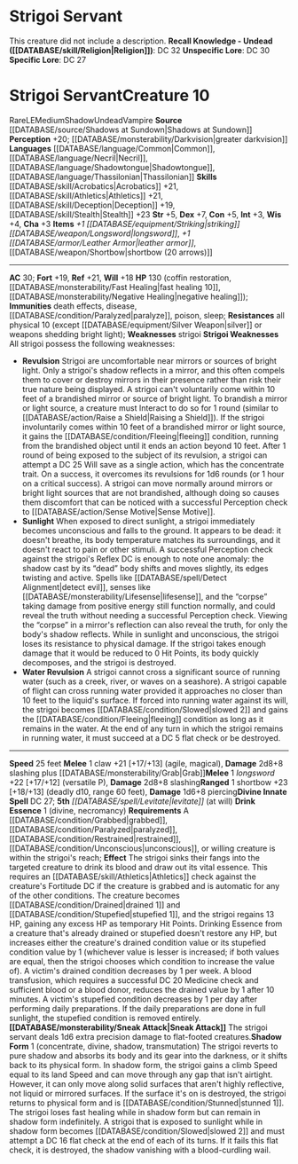 ﻿---
ac: '30'
alignment: LE
charisma: '+3'
constitution: '+5'
creature_ability:
- Drink Essence
- Revulsion
- Shadow Form
- Sneak Attack
- Strigoi Weaknesses
- Sunlight
- Water
- Revulsion
dexterity: '+7'
fortitude: '+19'
hp: 130 (coffin restoration, fast healing 10 , negative healing )
id: '1955'
immunity:
- '[[DATABASE/trait/Death|death]] effects'
- '[[DATABASE/trait/Disease|disease]]'
- '[[DATABASE/condition/Paralyzed|paralyze]]'
- '[[DATABASE/trait/Poison|poison]]'
- '[[DATABASE/trait/Sleep|sleep]]'
intelligence: '+3'
land_speed: '25'
language:
- '[[DATABASE/language/Common|Common]]'
- '[[DATABASE/language/Necril|Necril]]'
- '[[DATABASE/language/Shadowtongue|Shadowtongue]]'
- '[[DATABASE/language/Thassilonian|Thassilonian]]'
level: '10'
max_speed: '25'
name: Strigoi Servant
perception: '+20'
rarity: Rare
reflex: '+21'
resistance:
- all physical 10 (except [[DATABASE/equipment/Silver Weapon|silver]] or weapons sheddingbright
  light)
sense:
- '[[DATABASE/monsterability/Darkvision|greater darkvision]]'
size: Medium
skill:
- '[[DATABASE/skill/Acrobatics|Acrobatics]] +21'
- '[[DATABASE/skill/Athletics|Athletics]] +21'
- '[[DATABASE/skill/Deception|Deception]] +19'
- '[[DATABASE/skill/Stealth|Stealth]] +23'
source: '[[DATABASE/source/Shadows at Sundown|Shadows at Sundown]]'
speed:
- 25 feet
spell:
- '[[DATABASE/spell/Levitate|Levitate]]'
strength: '+5'
strength_req: '5'
strongest_save:
- Reflex
trait:
- '[[DATABASE/trait/Rare|Rare]]'
- '[[DATABASE/trait/Shadow|Shadow]]'
- '[[DATABASE/trait/Undead|Undead]]'
- '[[DATABASE/trait/Vampire|Vampire]]'
type: Creature
vision: Greater darkvision
weakest_save:
- Will
weakness:
- strigoi
will: '+18'
wisdom: '+4'

---
# Strigoi Servant

This creature did not include a description.
**Recall Knowledge - Undead ([[DATABASE/skill/Religion|Religion]])**: DC 32
**Unspecific Lore**: DC 30
**Specific Lore**: DC 27

# Strigoi Servant<span class="item-type">Creature 10</span>

<span class="trait-rare item-trait">Rare</span><span class="trait-alignment item-trait">LE</span><span class="trait-size item-trait">Medium</span><span class="item-trait">Shadow</span><span class="item-trait">Undead</span><span class="item-trait">Vampire</span>
**Source** [[DATABASE/source/Shadows at Sundown|Shadows at Sundown]]
**Perception** +20; [[DATABASE/monsterability/Darkvision|greater darkvision]]
**Languages** [[DATABASE/language/Common|Common]], [[DATABASE/language/Necril|Necril]], [[DATABASE/language/Shadowtongue|Shadowtongue]], [[DATABASE/language/Thassilonian|Thassilonian]]
**Skills** [[DATABASE/skill/Acrobatics|Acrobatics]] +21, [[DATABASE/skill/Athletics|Athletics]] +21, [[DATABASE/skill/Deception|Deception]] +19, [[DATABASE/skill/Stealth|Stealth]] +23
**Str** +5, **Dex** +7, **Con** +5, **Int** +3, **Wis** +4, **Cha** +3
**Items** _+1 [[DATABASE/equipment/Striking|striking]] [[DATABASE/weapon/Longsword|longsword]]_, _+1 [[DATABASE/armor/Leather Armor|leather armor]]_, [[DATABASE/weapon/Shortbow|shortbow (20 arrows)]]

---
**AC** 30; **Fort** +19, **Ref** +21, **Will** +18
**HP** 130 (coffin restoration, [[DATABASE/monsterability/Fast Healing|fast healing 10]], [[DATABASE/monsterability/Negative Healing|negative healing]]); **Immunities** death effects, disease, [[DATABASE/condition/Paralyzed|paralyze]], poison, sleep; **Resistances** all physical 10 (except [[DATABASE/equipment/Silver Weapon|silver]] or weapons shedding bright light); **Weaknesses** strigoi
<span class="in-box-ability">**Strigoi Weaknesses** All strigoi possess the following weaknesses:

* **Revulsion** Strigoi are uncomfortable near mirrors or sources of bright light. Only a strigoi's shadow reflects in a mirror, and this often compels them to cover or destroy mirrors in their presence rather than risk their true nature being displayed. A strigoi can't voluntarily come within 10 feet of a brandished mirror or source of bright light. To brandish a mirror or light source, a creature must Interact to do so for 1 round (similar to [[DATABASE/action/Raise a Shield|Raising a Shield]]). If the strigoi involuntarily comes within 10 feet of a brandished mirror or light source, it gains the [[DATABASE/condition/Fleeing|fleeing]] condition, running from the brandished object until it ends an action beyond 10 feet. After 1 round of being exposed to the subject of its revulsion, a strigoi can attempt a DC 25 Will save as a single action, which has the concentrate trait. On a success, it overcomes its revulsions for 1d6 rounds (or 1 hour on a critical success). A strigoi can move normally around mirrors or bright light sources that are not brandished, although doing so causes them discomfort that can be noticed with a successful Perception check to [[DATABASE/action/Sense Motive|Sense Motive]].
* **Sunlight** When exposed to direct sunlight, a strigoi immediately becomes unconscious and falls to the ground. It appears to be dead: it doesn't breathe, its body temperature matches its surroundings, and it doesn't react to pain or other stimuli. A successful Perception check against the strigoi's Reflex DC is enough to note one anomaly: the shadow cast by its “dead” body shifts and moves slightly, its edges twisting and active. Spells like [[DATABASE/spell/Detect Alignment|detect evil]], senses like [[DATABASE/monsterability/Lifesense|lifesense]], and the “corpse” taking damage from positive energy still function normally, and could reveal the truth without needing a successful Perception check. Viewing the “corpse” in a mirror's reflection can also reveal the truth, for only the body's shadow reflects. While in sunlight and unconscious, the strigoi loses its resistance to physical damage. If the strigoi takes enough damage that it would be reduced to 0 Hit Points, its body quickly decomposes, and the strigoi is destroyed.
* **Water Revulsion** A strigoi cannot cross a significant source of running water (such as a creek, river, or waves on a seashore). A strigoi capable of flight can cross running water provided it approaches no closer than 10 feet to the liquid's surface. If forced into running water against its will, the strigoi becomes [[DATABASE/condition/Slowed|slowed 2]] and gains the [[DATABASE/condition/Fleeing|fleeing]] condition as long as it remains in the water. At the end of any turn in which the strigoi remains in running water, it must succeed at a DC 5 flat check or be destroyed.

</span>

---
**Speed** 25 feet
<span class="in-box-ability">**Melee** <span class="action-icon">1</span> claw +21 [+17/+13] (agile, magical), **Damage** 2d8+8 slashing plus [[DATABASE/monsterability/Grab|Grab]]</span><span class="in-box-ability">**Melee** <span class="action-icon">1</span> _longsword_ +22 [+17/+12] (versatile P), **Damage** 2d8+8 slashing</span><span class="in-box-ability">**Ranged** <span class="action-icon">1</span> shortbow +23 [+18/+13] (deadly d10, range 60 feet), **Damage** 1d6+8 piercing</span>**Divine Innate Spell** DC 27; **5th** _[[DATABASE/spell/Levitate|levitate]]_ (at will)
<span class="in-box-ability">**Drink Essence** <span class="action-icon">1</span> (divine, necromancy) **Requirements** A [[DATABASE/condition/Grabbed|grabbed]], [[DATABASE/condition/Paralyzed|paralyzed]], [[DATABASE/condition/Restrained|restrained]], [[DATABASE/condition/Unconscious|unconscious]], or willing creature is within the strigoi's reach; **Effect** The strigoi sinks their fangs into the targeted creature to drink its blood and draw out its vital essence. This requires an [[DATABASE/skill/Athletics|Athletics]] check against the creature's Fortitude DC if the creature is grabbed and is automatic for any of the other conditions. The creature becomes [[DATABASE/condition/Drained|drained 1]] and [[DATABASE/condition/Stupefied|stupefied 1]], and the strigoi regains 13 HP, gaining any excess HP as temporary Hit Points. Drinking Essence from a creature that's already drained or stupefied doesn't restore any HP, but increases either the creature's drained condition value or its stupefied condition value by 1 (whichever value is lesser is increased; if both values are equal, then the strigoi chooses which condition to increase the value of).
 A victim's drained condition decreases by 1 per week. A blood transfusion, which requires a successful DC 20 Medicine check and sufficient blood or a blood donor, reduces the drained value by 1 after 10 minutes.
 A victim's stupefied condition decreases by 1 per day after performing daily preparations. If the daily preparations are done in full sunlight, the stupefied condition is removed entirely.</span><span class="in-box-ability">**[[DATABASE/monsterability/Sneak Attack|Sneak Attack]]** The strigoi servant deals 1d6 extra precision damage to flat-footed creatures.</span><span class="in-box-ability">**Shadow Form** <span class="action-icon">1</span> (concentrate, divine, shadow, transmutation) The strigoi reverts to pure shadow and absorbs its body and its gear into the darkness, or it shifts back to its physical form. In shadow form, the strigoi gains a climb Speed equal to its land Speed and can move through any gap that isn't airtight. However, it can only move along solid surfaces that aren't highly reflective, not liquid or mirrored surfaces. If the surface it's on is destroyed, the strigoi returns to physical form and is [[DATABASE/condition/Stunned|stunned 1]]. The strigoi loses fast healing while in shadow form but can remain in shadow form indefinitely.
 A strigoi that is exposed to sunlight while in shadow form becomes [[DATABASE/condition/Slowed|slowed 2]] and must attempt a DC 16 flat check at the end of each of its turns. If it fails this flat check, it is destroyed, the shadow vanishing with a blood-curdling wail.</span>